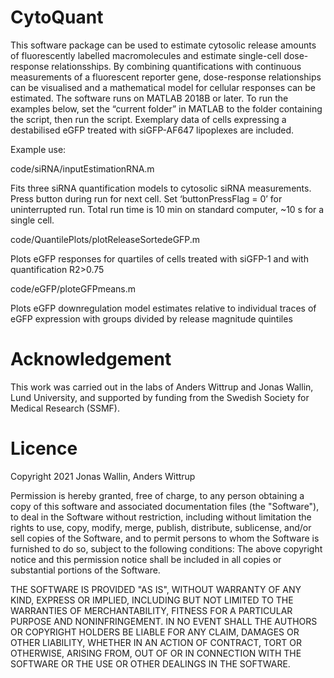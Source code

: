 # CytoQuant

This software package can be used to estimate cytosolic release amounts of fluorescently labelled macromolecules and estimate single-cell dose-response relationsships. By combining quantifications with continuous measurements of a fluorescent reporter gene, dose-response relationships can be visualised and a mathematical model for cellular responses can be estimated. The software runs on MATLAB 2018B or later. To run the examples below, set the “current folder” in MATLAB to the folder containing the script, then run the script. Exemplary data of cells expressing a destabilised eGFP treated with siGFP-AF647 lipoplexes are included. 

Example use:

code/siRNA/inputEstimationRNA.m

Fits three siRNA quantification models to cytosolic siRNA measurements. Press button during run for next cell. Set ‘buttonPressFlag = 0’ for uninterrupted run. Total run time is 10 min on standard computer, ~10 s for a single cell.

code/QuantilePlots/plotReleaseSortedeGFP.m

Plots eGFP responses for quartiles of cells treated with siGFP-1 and with quantification R2>0.75

code/eGFP/ploteGFPmeans.m

Plots eGFP downregulation model estimates relative to individual traces of eGFP expression with groups divided by release magnitude quintiles

# Acknowledgement

This work was carried out in the labs of Anders Wittrup and Jonas Wallin, Lund University, and supported by funding from the Swedish Society for Medical Research (SSMF). 


# Licence

Copyright 2021 Jonas Wallin, Anders Wittrup

Permission is hereby granted, free of charge, to any person obtaining a copy of this software and associated documentation files (the "Software"), to deal in the Software without restriction, including without limitation the rights to use, copy, modify, merge, publish, distribute, sublicense, and/or sell copies of the Software, and to permit persons to whom the Software is furnished to do so, subject to the following conditions:
The above copyright notice and this permission notice shall be included in all copies or substantial portions of the Software.

THE SOFTWARE IS PROVIDED "AS IS", WITHOUT WARRANTY OF ANY KIND, EXPRESS OR IMPLIED, INCLUDING BUT NOT LIMITED TO THE WARRANTIES OF MERCHANTABILITY, FITNESS FOR A PARTICULAR PURPOSE AND NONINFRINGEMENT. IN NO EVENT SHALL THE AUTHORS OR COPYRIGHT HOLDERS BE LIABLE FOR ANY CLAIM, DAMAGES OR OTHER LIABILITY, WHETHER IN AN ACTION OF CONTRACT, TORT OR OTHERWISE, ARISING FROM, OUT OF OR IN CONNECTION WITH THE SOFTWARE OR THE USE OR OTHER DEALINGS IN THE SOFTWARE.
